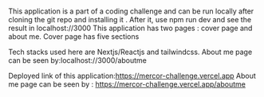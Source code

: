 #

This application is a part of a coding challenge and can be run locally after cloning the git repo and installing it . After it, use npm run dev and see the result in localhost://3000
This application has two pages : cover page and about me.
Cover page has five sections

Tech stacks used here are Nextjs/Reactjs and tailwindcss.
About me page can be seen by:localhost://3000/aboutme

Deployed link of this application:https://mercor-challenge.vercel.app
About me page can be seen by : https://mercor-challenge.vercel.app/aboutme
